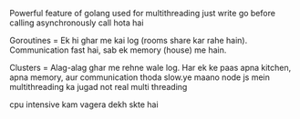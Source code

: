 Powerful feature of golang
used for multithreading just write go before calling asynchronously call hota hai

Goroutines = Ek hi ghar me kai log (rooms share kar rahe hain).
Communication fast hai, sab ek memory (house) me hain.

Clusters = Alag-alag ghar me rehne wale log.
Har ek ke paas apna kitchen, apna memory, aur communication thoda slow.ye maano node js mein multithreading ka jugad not real multi threading

cpu intensive kam vagera dekh skte hai